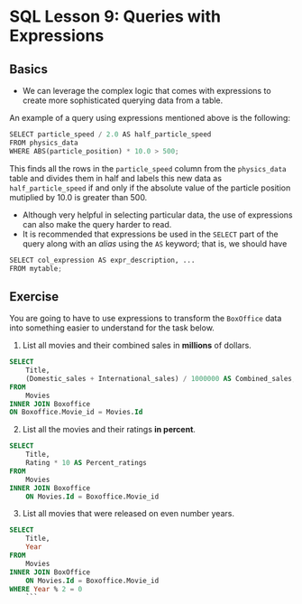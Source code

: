 # SQL Lesson 9: Queries with Expressions
## Basics
- We can leverage the complex logic that comes with expressions to create more sophisticated querying data from a table.

An example of a query using expressions mentioned above is the following:
````python
SELECT particle_speed / 2.0 AS half_particle_speed
FROM physics_data 
WHERE ABS(particle_position) * 10.0 > 500;
````

This finds all the rows in the `particle_speed` column from the `physics_data` table and divides them in half and labels this new data as `half_particle_speed` if and only if the absolute value of the particle position mutiplied by 10.0 is greater than 500. 


- Although very helpful in selecting particular data, the use of expressions can also make the query harder to read.
- It is recommended that expressions be used in the `SELECT` part of the query along with an *alias* using the `AS` keyword; that is, we should have
````python
SELECT col_expression AS expr_description, ...
FROM mytable;

````
## Exercise

You are going to have to use expressions to transform the `BoxOffice` data into something easier to understand for the task below.

1. List all movies and their combined sales in **millions** of dollars.


```sql
SELECT 
    Title,
    (Domestic_sales + International_sales) / 1000000 AS Combined_sales,
FROM 
    Movies
INNER JOIN Boxoffice
ON Boxoffice.Movie_id = Movies.Id 
```





2. List all the movies and their ratings **in percent**.

```sql
SELECT 
    Title, 
    Rating * 10 AS Percent_ratings
FROM 
    Movies
INNER JOIN Boxoffice
    ON Movies.Id = Boxoffice.Movie_id
```





3. List all movies that were released on even number years. 

```sql
SELECT 
    Title, 
    Year
FROM 
    Movies
INNER JOIN BoxOffice
    ON Movies.Id = Boxoffice.Movie_id
WHERE Year % 2 = 0 
    ```



